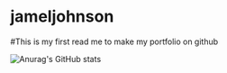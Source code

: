 # jameljohnson

#This is my first read me to make my portfolio on github

![Anurag's GitHub stats](https://github-readme-stats.vercel.app/api?username=aJamel144_icons=true&theme=transparent)
